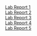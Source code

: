 [Lab Report 1](https://nairbnucsd.github.io/cse15l-lab-reports/lab1.html) \
[Lab Report 2](https://nairbnucsd.github.io/cse15l-lab-reports/lab2.html) \
[Lab Report 3](https://nairbnucsd.github.io/cse15l-lab-reports/lab3.html) \
[Lab Report 4](https://nairbnucsd.github.io/cse15l-lab-reports/lab4.html) \
[Lab Report 5](https://nairbnucsd.github.io/cse15l-lab-reports/lab5.html) 

